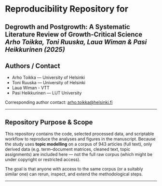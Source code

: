 # Reproducibility Repository for  
**Degrowth and Postgrowth: A Systematic Literature Review of Growth-Critical Science**  
*Arho Toikka, Toni Ruuska, Laua Wiman & Pasi Heikkurinen (2025)*  
---

## Authors / Contact

- Arho Toikka — University of Helsinki  
- Toni Ruuska — University of Helsinki  
- Laua Wiman - VTT
- Pasi Heikkurinen — LUT University  

Corresponding author contact: arho.toikka@helsinki.fi 

---

## Repository Purpose & Scope

This repository contains the code, selected processed data, and scriptable workflow to reproduce the analyses and figures in the manuscript. Because the study uses **topic modelling** on a corpus of 943 articles (full text), only derived data (e.g. term–document matrices, cleaned text, topic assignments) are included here — not the full raw corpus (which might be under copyright or restricted access).

The goal is that anyone with access to the same corpus (or a suitably similar one) can rerun, inspect, and extend the methodological steps.

---